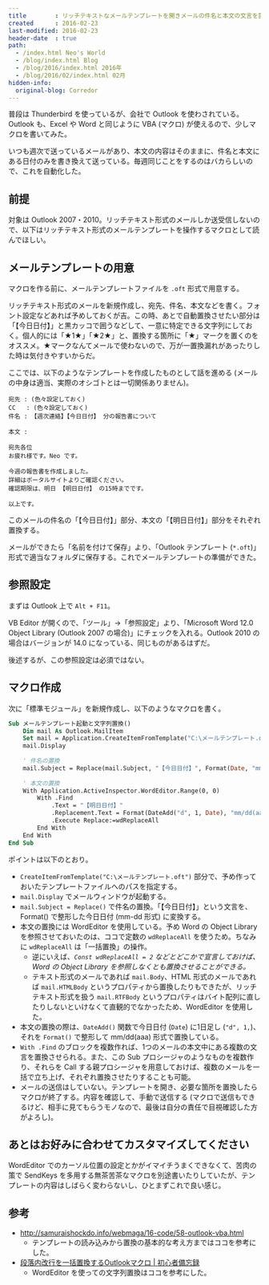 ```yaml
---
title        : リッチテキストなメールテンプレートを開きメールの件名と本文の文言を置換する Outlook マクロ
created      : 2016-02-23
last-modified: 2016-02-23
header-date  : true
path:
  - /index.html Neo's World
  - /blog/index.html Blog
  - /blog/2016/index.html 2016年
  - /blog/2016/02/index.html 02月
hidden-info:
  original-blog: Corredor
---
```


普段は Thunderbird を使っているが、会社で Outlook を使わされている。Outlook も、Excel や Word と同じように VBA (マクロ) が使えるので、少しマクロを書いてみた。

いつも週次で送っているメールがあり、本文の内容はそのままに、件名と本文にある日付のみを書き換えて送っている。毎週同じことをするのはバカらしいので、これを自動化した。

## 前提

対象は Outlook 2007・2010。リッチテキスト形式のメールしか送受信しないので、以下はリッチテキスト形式のメールテンプレートを操作するマクロとして読んでほしい。

## メールテンプレートの用意

マクロを作る前に、メールテンプレートファイルを `.oft` 形式で用意する。

リッチテキスト形式のメールを新規作成し、宛先、件名、本文などを書く。フォント設定などあれば予めしておくが吉。この時、あとで自動置換させたい部分は「【今日日付】」と黒カッコで囲うなどして、一意に特定できる文字列にしておく。個人的には「★1★」「★2★」と、置換する箇所に「★」マークを置くのをオススメ。★マークなんてメールで使わないので、万が一置換漏れがあったりした時は気付きやすいからだ。

ここでは、以下のようなテンプレートを作成したものとして話を進める (メールの中身は適当、実際のオシゴトとは一切関係ありません)。

```
宛先 : (色々設定しておく)
CC   : (色々設定しておく)
件名 : 【週次連絡】【今日日付】 分の報告書について

本文 :

宛先各位
お疲れ様です。Neo です。

今週の報告書を作成しました。
詳細はポータルサイトよりご確認ください。
確認期限は、明日 【明日日付】 の15時までです。

以上です。
```

このメールの件名の「【今日日付】」部分、本文の「【明日日付】」部分をそれぞれ置換する。

メールができたら「名前を付けて保存」より、「Outlook テンプレート (`*.oft`)」形式で適当なフォルダに保存する。これでメールテンプレートの準備ができた。

## 参照設定

まずは Outlook 上で `Alt + F11`。

VB Editor が開くので、「ツール」→「参照設定」より、「Microsoft Word 12.0 Object Library (Outlook 2007 の場合)」にチェックを入れる。Outlook 2010 の場合はバージョンが 14.0 になっている、同じものがあるはずだ。

後述するが、この参照設定は必須ではない。

## マクロ作成

次に「標準モジュール」を新規作成し、以下のようなマクロを書く。

```vb
Sub メールテンプレート起動と文字列置換()
    Dim mail As Outlook.MailItem
    Set mail = Application.CreateItemFromTemplate("C:\メールテンプレート.oft")
    mail.Display
    
    ' 件名の置換
    mail.Subject = Replace(mail.Subject, "【今日日付】", Format(Date, "mm-dd"))
    
    ' 本文の置換
    With Application.ActiveInspector.WordEditor.Range(0, 0)
        With .Find
            .Text = "【明日日付】"
            .Replacement.Text = Format(DateAdd("d", 1, Date), "mm/dd(aaa)")
            .Execute Replace:=wdReplaceAll
        End With
    End With
End Sub
```

ポイントは以下のとおり。

- `CreateItemFromTemplate("C:\メールテンプレート.oft")` 部分で、予め作っておいたテンプレートファイルへのパスを指定する。
- `mail.Display` でメールウィンドウが起動する。
- `mail.Subject = Replace()` で件名の置換。「【今日日付】」という文言を、Format() で整形した今日日付 (mm-dd 形式) に変換する。
- 本文の置換には WordEditor を使用している。予め Word の Object Library を参照させておいたのは、ココで定数の `wdReplaceAll` を使うため。ちなみに `wdReplaceAll` は「一括置換」の操作。
  - 逆にいえば、*`Const wdReplaceAll = 2` などとどこかで宣言しておけば、Word の Object Library を参照しなくとも置換させることができる。*
  - テキスト形式のメールであれば `mail.Body`、HTML 形式のメールであれば `mail.HTMLBody` というプロパティから置換したりもできたが、リッチテキスト形式を扱う `mail.RTFBody` というプロパティはバイト配列に直したりしないといけなくて直観的でなかったため、WordEditor を使用した。
- 本文の置換の際は、`DateAdd()` 関数で今日日付 (`Date`) に1日足し (`"d", 1,`)、それを `Format()` で整形して mm/dd(aaa) 形式で置換している。
- `With .Find` のブロックを複数作れば、1つのメールの本文中にある複数の文言を置換させられる。また、この Sub プロシージャのようなものを複数作り、それらを Call する親プロシージャを用意しておけば、複数のメールを一括で立ち上げ、それぞれ置換させたりすることも可能。
- メールの送信はしていない。テンプレートを開き、必要な箇所を置換したらマクロが終了する。内容を確認して、手動で送信する (マクロで送信もできるけど、相手に見てもらうモノなので、最後は自分の責任で目視確認した方がよろし)。

## あとはお好みに合わせてカスタマイズしてください

WordEditor でのカーソル位置の設定とかがイマイチうまくできなくて、苦肉の策で SendKeys を多用する無茶苦茶なマクロを別途書いたりしていたが、テンプレートの内容はしばらく変わらないし、ひとまずこれで良い感じ。

## 参考

- <http://samuraishockdo.info/webmaga/16-code/58-outlook-vba.html>
  - テンプレートの読み込みから置換の基本的な考え方まではココを参考にした。
- [段落内改行を一括置換するOutlookマクロ | 初心者備忘録](http://www.ka-net.org/blog/?p=5750)
  - WordEditor を使っての文字列置換はココを参考にした。
